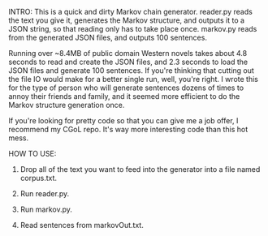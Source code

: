 INTRO:
This is a quick and dirty Markov chain generator. reader.py reads the text you
give it, generates the Markov structure, and outputs it to a JSON string, so
that reading only has to take place once. markov.py reads from the generated
JSON files, and outputs 100 sentences.

Running over ~8.4MB of public domain Western novels takes about 4.8 seconds to
read and create the JSON files, and 2.3 seconds to load the JSON files and
generate 100 sentences. If you're thinking that cutting out the file IO would
make for a better single run, well, you're right. I wrote this for the type of
person who will generate sentences dozens of times to annoy their friends and
family, and it seemed more efficient to do the Markov structure generation
once.

If you're looking for pretty code so that you can give me a job offer, I
recommend my CGoL repo. It's way more interesting code than this hot mess.

HOW TO USE:
1. Drop all of the text you want to feed into the generator into a file named corpus.txt.

2. Run reader.py.

3. Run markov.py.

4. Read sentences from markovOut.txt.
